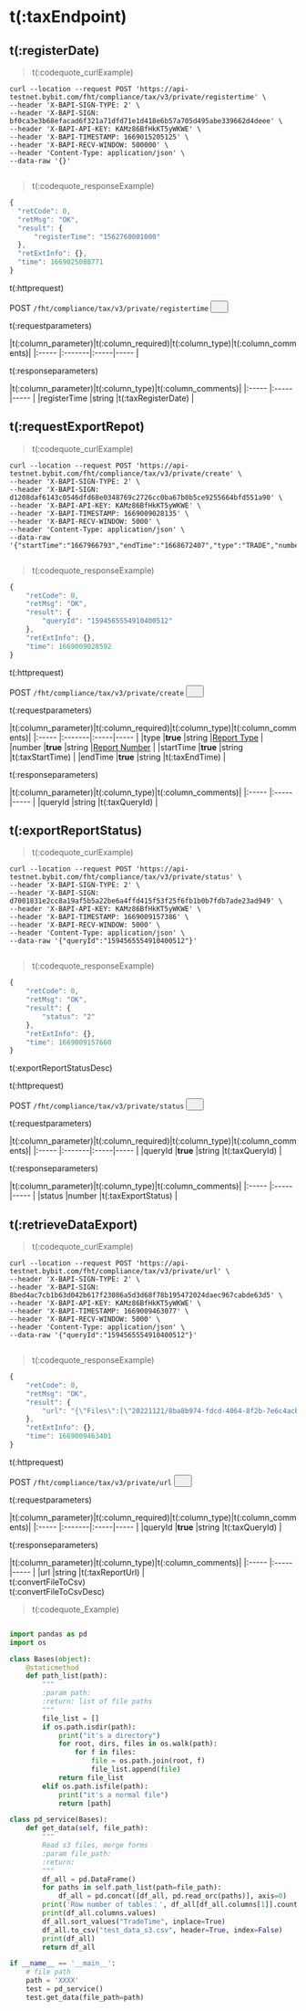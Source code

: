 # t(:taxEndpoint)
## t(:registerDate)
> t(:codequote_curlExample)

```console
curl --location --request POST 'https://api-testnet.bybit.com/fht/compliance/tax/v3/private/registertime' \
--header 'X-BAPI-SIGN-TYPE: 2' \
--header 'X-BAPI-SIGN: bf0ca3e3b68efacad6f321a71dfd71e1d418e6b57a705d495abe339662d4deee' \
--header 'X-BAPI-API-KEY: KAMz86BfHkKT5yWKWE' \
--header 'X-BAPI-TIMESTAMP: 1669015205125' \
--header 'X-BAPI-RECV-WINDOW: 500000' \
--header 'Content-Type: application/json' \
--data-raw '{}'
```

```python--pybit

```

> t(:codequote_responseExample)

```javascript
{
  "retCode": 0, 
  "retMsg": "OK", 
  "result": {
      "registerTime": "1562760001000"
  }, 
  "retExtInfo": {}, 
  "time": 1669025088771
}
```

<p class="fake_header">t(:httprequest)</p>
POST
<code><span id=taxregistertime>/fht/compliance/tax/v3/private/registertime</span></code>
<button class="clipboard_button" data-clipboard-action="copy" data-clipboard-target="#taxregistertime"><img src="/images/copy_to_clipboard.png" height=15 width=15></img></button>

<p class="fake_header">t(:requestparameters)</p>
|t(:column_parameter)|t(:column_required)|t(:column_type)|t(:column_comments)|
|:----- |:-------|:-----|----- |

<p class="fake_header">t(:responseparameters)</p>
|t(:column_parameter)|t(:column_type)|t(:column_comments)|
|:----- |:-----|----- |
|registerTime |string |t(:taxRegisterDate) |


## t(:requestExportRepot)
> t(:codequote_curlExample)

```console
curl --location --request POST 'https://api-testnet.bybit.com/fht/compliance/tax/v3/private/create' \
--header 'X-BAPI-SIGN-TYPE: 2' \
--header 'X-BAPI-SIGN: d1208daf6143c0546dfd68e0348769c2726cc0ba67b0b5ce9255664bfd551a90' \
--header 'X-BAPI-API-KEY: KAMz86BfHkKT5yWKWE' \
--header 'X-BAPI-TIMESTAMP: 1669009028135' \
--header 'X-BAPI-RECV-WINDOW: 5000' \
--header 'Content-Type: application/json' \
--data-raw '{"startTime":"1667966793","endTime":"1668672407","type":"TRADE","number":"1"}'
```

```python--pybit

```

> t(:codequote_responseExample)

```javascript
{
    "retCode": 0,
    "retMsg": "OK",
    "result": {
        "queryId": "1594565554910400512"
    },
    "retExtInfo": {},
    "time": 1669009028592
}
```

<p class="fake_header">t(:httprequest)</p>
POST
<code><span id=taxcreate>/fht/compliance/tax/v3/private/create</span></code>
<button class="clipboard_button" data-clipboard-action="copy" data-clipboard-target="#taxcreate"><img src="/images/copy_to_clipboard.png" height=15 width=15></img></button>

<p class="fake_header">t(:requestparameters)</p>
|t(:column_parameter)|t(:column_required)|t(:column_type)|t(:column_comments)|
|:----- |:-------|:-----|----- |
|type |<b>true</b> |string |<a href="#reporttype-reporttype">Report Type</a> |
|number |<b>true</b> |string |<a href="#reportnumber-reportnumber">Report Number</a> |
|startTime |<b>true</b> |string |t(:taxStartTime) |
|endTime |<b>true</b> |string |t(:taxEndTime) |

<p class="fake_header">t(:responseparameters)</p>
|t(:column_parameter)|t(:column_type)|t(:column_comments)|
|:----- |:-----|----- |
|queryId |string |t(:taxQueryId) |


## t(:exportReportStatus)
> t(:codequote_curlExample)

```console
curl --location --request POST 'https://api-testnet.bybit.com/fht/compliance/tax/v3/private/status' \
--header 'X-BAPI-SIGN-TYPE: 2' \
--header 'X-BAPI-SIGN: d7001831e2cc8a19af5b5a22be6a4ffd415f53f25f6fb1b0b7fdb7ade23ad949' \
--header 'X-BAPI-API-KEY: KAMz86BfHkKT5yWKWE' \
--header 'X-BAPI-TIMESTAMP: 1669009157386' \
--header 'X-BAPI-RECV-WINDOW: 5000' \
--header 'Content-Type: application/json' \
--data-raw '{"queryId":"1594565554910400512"}'
```

```python--pybit

```

> t(:codequote_responseExample)

```javascript
{
    "retCode": 0,
    "retMsg": "OK",
    "result": {
        "status": "2"
    },
    "retExtInfo": {},
    "time": 1669009157660
}
```
<aside class="notice">
t(:exportReportStatusDesc)
</aside>

<p class="fake_header">t(:httprequest)</p>
POST
<code><span id=taxstatus>/fht/compliance/tax/v3/private/status</span></code>
<button class="clipboard_button" data-clipboard-action="copy" data-clipboard-target="#taxstatus"><img src="/images/copy_to_clipboard.png" height=15 width=15></img></button>

<p class="fake_header">t(:requestparameters)</p>
|t(:column_parameter)|t(:column_required)|t(:column_type)|t(:column_comments)|
|:----- |:-------|:-----|----- |
|queryId |<b>true</b> |string |t(:taxQueryId) |

<p class="fake_header">t(:responseparameters)</p>
|t(:column_parameter)|t(:column_type)|t(:column_comments)|
|:----- |:-----|----- |
|status |number |t(:taxExportStatus) |


## t(:retrieveDataExport)
> t(:codequote_curlExample)

```console
curl --location --request POST 'https://api-testnet.bybit.com/fht/compliance/tax/v3/private/url' \
--header 'X-BAPI-SIGN-TYPE: 2' \
--header 'X-BAPI-SIGN: 8bed4ac7cb1b63d042b617f23086a5d3d68f78b195472024daec967cabde63d5' \
--header 'X-BAPI-API-KEY: KAMz86BfHkKT5yWKWE' \
--header 'X-BAPI-TIMESTAMP: 1669009463077' \
--header 'X-BAPI-RECV-WINDOW: 5000' \
--header 'Content-Type: application/json' \
--data-raw '{"queryId":"1594565554910400512"}'
```

```python--pybit

```

> t(:codequote_responseExample)

```javascript
{
    "retCode": 0,
    "retMsg": "OK",
    "result": {
        "url": "{\"Files\":[\"20221121/8ba8b974-fdcd-4064-8f2b-7e6c4acb2e69/_SUCCESS\",\"20221121/8ba8b974-fdcd-4064-8f2b-7e6c4acb2e69/part-00000-15c42bbd-30ae-41b4-804e-6deba556374f-c000\"],\"Basepath\":\"https://testnet-bybit-tax-api-170593-ap-southeast-1-xaky06.s3.ap-southeast-1.amazonaws.com/\"}"
    },
    "retExtInfo": {},
    "time": 1669009463401
}
```

<p class="fake_header">t(:httprequest)</p>
POST
<code><span id=taxurl>/fht/compliance/tax/v3/private/url</span></code>
<button class="clipboard_button" data-clipboard-action="copy" data-clipboard-target="#taxurl"><img src="/images/copy_to_clipboard.png" height=15 width=15></img></button>

<p class="fake_header">t(:requestparameters)</p>
|t(:column_parameter)|t(:column_required)|t(:column_type)|t(:column_comments)|
|:----- |:-------|:-----|----- |
|queryId |<b>true</b> |string |t(:taxQueryId) |

<p class="fake_header">t(:responseparameters)</p>
|t(:column_parameter)|t(:column_type)|t(:column_comments)|
|:----- |:-----|----- |
|url |string |t(:taxReportUrl) |


<aside class="notice">
t(:convertFileToCsv)
</aside>
t(:convertFileToCsvDesc)

> t(:codequote_Example)

```python

import pandas as pd
import os

class Bases(object):
    @staticmethod
    def path_list(path):
        """
        :param path:
        :return: list of file paths
        """
        file_list = []
        if os.path.isdir(path):
            print("it's a directory")
            for root, dirs, files in os.walk(path):
                for f in files:
                    file = os.path.join(root, f)
                    file_list.append(file)
            return file_list
        elif os.path.isfile(path):
            print("it's a normal file")
            return [path]

class pd_service(Bases):
    def get_data(self, file_path):
        """
        Read s3 files, merge forms
        :param file_path:
        :return:
        """
        df_all = pd.DataFrame()
        for paths in self.path_list(path=file_path):
            df_all = pd.concat([df_all, pd.read_orc(paths)], axis=0)
        print('Row number of tables：', df_all[df_all.columns[1]].count())
        print(df_all.columns.values)
        df_all.sort_values("TradeTime", inplace=True)
        df_all.to_csv("test_data_s3.csv", header=True, index=False)
        print(df_all)
        return df_all

if __name__ == '__main__':
    # file path
    path = 'XXXX'
    test = pd_service()
    test.get_data(file_path=path)
```
